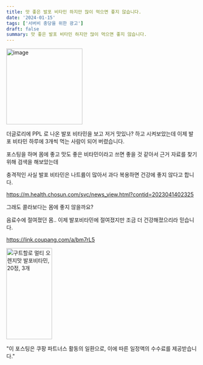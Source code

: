 ```yaml
---
title: 맛 좋은 발포 비타민 하지만 많이 먹으면 좋지 않습니다.
date: '2024-01-15'
tags: ['서버비 충당을 위한 광고']
draft: false
summary: 맛 좋은 발포 비타민 하지만 많이 먹으면 좋지 않습니다.
---
```


<img width="200" alt="image" src="https://github.com/05kim/05kim.github.io/assets/79434872/cedc4b65-53fb-41eb-805f-a1fb52056e11"></img>

더글로리에 PPL 로 나온 발포 비타민을 보고 저거 맛있나? 하고 시켜보았는데
이제 발포 비타민 하루에 3개씩 먹는 사람이 되어 버렸습니다.

포스팅을 하며 몸에 좋고 맛도 좋은 비타민이라고 쓰면 좋을 것 같아서 근거 자료를 찾기 위해 검색을 해보았는데

충격적인 사실 발포 비타민은 나트륨이 많아서 과다 복용하면 건강에 좋지 않다고 합니다.

https://m.health.chosun.com/svc/news_view.html?contid=2023041402325

그래도 콜라보다는 몸에 좋지 않을까요?

음료수에 절여졌던 몸.. 이제 발포비타민에 절여졌지만 조금 더 건강해졌으리라 믿습니다.

https://link.coupang.com/a/bm7rL5

<a href="https://link.coupang.com/a/bm7rSS" target="_blank" referrerpolicy="unsafe-url"><img src="https://img1c.coupangcdn.com/image/affiliate/banner/11eed483f5c88aeaea126ce3f7a33bf9@2x.jpg" alt="구트할로 멀티 오렌지맛 발포비타민, 20정, 3개" width="120" height="240"></img></a>

"이 포스팅은 쿠팡 파트너스 활동의 일환으로, 이에 따른 일정액의 수수료를 제공받습니다."

